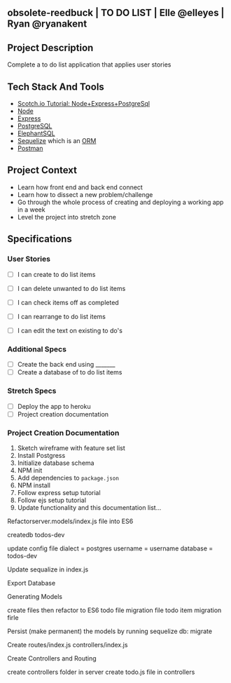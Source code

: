 ## obsolete-reedbuck  | TO DO LIST | Elle @elleyes | Ryan @ryanakent

## Project Description

Complete a to do list application that applies user stories

## Tech Stack And Tools

- [Scotch.io Tutorial: Node+Express+PostgreSql](https://scotch.io/tutorials/getting-started-with-node-express-and-postgres-using-sequelize)
- [Node](https://nodejs.org/en/)
- [Express](http://expressjs.com/)
- [PostgreSQL](https://www.postgresql.org/docs/9.5/static/index.html)
- [ElephantSQL](https://www.elephantsql.com/)
- [Sequelize](http://docs.sequelizejs.com/en/latest/) which is an [ORM](https://en.wikipedia.org/wiki/Object-relational_mapping)
- [Postman](https://www.getpostman.com/docs/introduction)


## Project Context

- Learn how front end and back end connect
- Learn how to dissect a new problem/challenge
- Go through the whole process of creating and deploying a working app in a week
- Level the project into stretch zone

## Specifications

### User Stories

- [ ] I can create to do list items
- [ ] I can delete unwanted to do list items
- [ ] I can check items off as completed
- [ ] I can rearrange to do list items
- [ ] I can edit the text on existing to do's


### Additional Specs

- [ ] Create the back end using _______
- [ ] Create a database of to do list items

### Stretch Specs

- [ ] Deploy the app to heroku
- [ ] Project creation documentation

### Project Creation Documentation

1. Sketch wireframe with feature set list
2. Install Postgress
3. Initialize database schema
4. NPM init
5. Add dependencies to `package.json`
6. NPM install
7. Follow express setup tutorial
8. Follow ejs setup tutorial
9. Update functionality and this documentation list...

  Refactorserver.models/index.js  file into ES6 

  createdb todos-dev

  update config file
  dialect = postgres
  username = username
  database = todos-dev
  
 Update sequalize in index.js
 
 Export Database
 
Generating Models

  create files then refactor to ES6
    todo file
    migration file
    todo item
    migration firle
  
 Persist (make permanent) the models by running
   sequelize db: migrate
   
 Create
    routes/index.js
    controllers/index.js
    
    
   
Create Controllers and Routing
  
  create controllers folder in server
    create todo.js file in controllers

  
